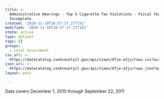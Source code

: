```yaml
---
title: >-
  Administrative Hearings - Top 5 Cigarette Tax Violations - Fiscal Year 2011
  Incomplete
created: '2020-11-10T16:57:17.277152'
modified: '2020-11-10T16:57:17.277162'
state: active
type: dataset
tags: []
groups:
  - Local Government
csv_url: >-
  https://datacatalog.cookcountyil.gov/api/views/8fje-a3js/rows.csv?accessType=DOWNLOAD
json_url: >-
  https://datacatalog.cookcountyil.gov/api/views/8fje-a3js/rows.json?accessType=DOWNLOAD
layout: post

---
```

Data covers December 1, 2010 through September 22, 2011
